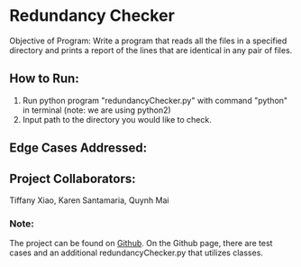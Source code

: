 # Redundancy Checker
Objective of Program: Write a program that reads all the files in a specified directory and prints a report of the lines that are identical in any pair of files.

## How to Run:
1. Run python program "redundancyChecker.py" with command "python" in terminal (note: we are using python2)
2. Input path to the directory you would like to check.

## Edge Cases Addressed:


## Project Collaborators:
Tiffany Xiao, Karen Santamaria, Quynh Mai

### Note:
The project can be found on [Github](https://github.com/tiffanyxiao/csc220-codingchallenges). On the Github page, there are test cases and an additional redundancyChecker.py that utilizes classes.  
